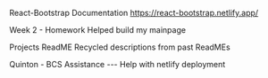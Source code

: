 React-Bootstrap Documentation
https://react-bootstrap.netlify.app/

Week 2 - Homework
Helped build my mainpage

Projects ReadME
Recycled descriptions from past ReadMEs

Quinton - BCS Assistance
--- Help with netlify deployment